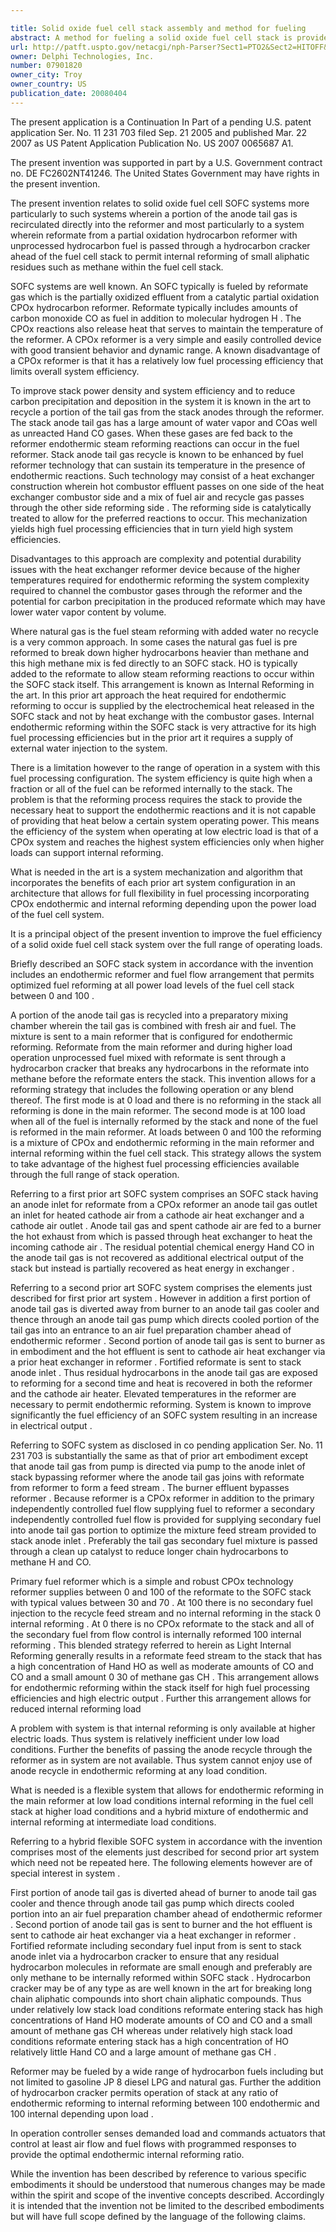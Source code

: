 ```yaml
---

title: Solid oxide fuel cell stack assembly and method for fueling
abstract: A method for fueling a solid oxide fuel cell stack is provided. The method includes passing a first portion of hydrocarbon fuel through a catalytic hydrocarbon reformer to generate a first reformate. The first reformate is passed through a hydrocarbon cracker to generate a second reformate such that a portion of any non-reformed hydrocarbon fuel in the first reformate is converted to methane. The second reformate is supplied to the fuel cell stack.
url: http://patft.uspto.gov/netacgi/nph-Parser?Sect1=PTO2&Sect2=HITOFF&p=1&u=%2Fnetahtml%2FPTO%2Fsearch-adv.htm&r=1&f=G&l=50&d=PALL&S1=07901820&OS=07901820&RS=07901820
owner: Delphi Technologies, Inc.
number: 07901820
owner_city: Troy
owner_country: US
publication_date: 20080404
---
```

The present application is a Continuation In Part of a pending U.S. patent application Ser. No. 11 231 703 filed Sep. 21 2005 and published Mar. 22 2007 as US Patent Application Publication No. US 2007 0065687 A1.

The present invention was supported in part by a U.S. Government contract no. DE FC2602NT41246. The United States Government may have rights in the present invention.

The present invention relates to solid oxide fuel cell SOFC systems more particularly to such systems wherein a portion of the anode tail gas is recirculated directly into the reformer and most particularly to a system wherein reformate from a partial oxidation hydrocarbon reformer with unprocessed hydrocarbon fuel is passed through a hydrocarbon cracker ahead of the fuel cell stack to permit internal reforming of small aliphatic residues such as methane within the fuel cell stack.

SOFC systems are well known. An SOFC typically is fueled by reformate gas which is the partially oxidized effluent from a catalytic partial oxidation CPOx hydrocarbon reformer. Reformate typically includes amounts of carbon monoxide CO as fuel in addition to molecular hydrogen H . The CPOx reactions also release heat that serves to maintain the temperature of the reformer. A CPOx reformer is a very simple and easily controlled device with good transient behavior and dynamic range. A known disadvantage of a CPOx reformer is that it has a relatively low fuel processing efficiency that limits overall system efficiency.

To improve stack power density and system efficiency and to reduce carbon precipitation and deposition in the system it is known in the art to recycle a portion of the tail gas from the stack anodes through the reformer. The stack anode tail gas has a large amount of water vapor and COas well as unreacted Hand CO gases. When these gases are fed back to the reformer endothermic steam reforming reactions can occur in the fuel reformer. Stack anode tail gas recycle is known to be enhanced by fuel reformer technology that can sustain its temperature in the presence of endothermic reactions. Such technology may consist of a heat exchanger construction wherein hot combustor effluent passes on one side of the heat exchanger combustor side and a mix of fuel air and recycle gas passes through the other side reforming side . The reforming side is catalytically treated to allow for the preferred reactions to occur. This mechanization yields high fuel processing efficiencies that in turn yield high system efficiencies.

Disadvantages to this approach are complexity and potential durability issues with the heat exchanger reformer device because of the higher temperatures required for endothermic reforming the system complexity required to channel the combustor gases through the reformer and the potential for carbon precipitation in the produced reformate which may have lower water vapor content by volume.

Where natural gas is the fuel steam reforming with added water no recycle is a very common approach. In some cases the natural gas fuel is pre reformed to break down higher hydrocarbons heavier than methane and this high methane mix is fed directly to an SOFC stack. HO is typically added to the reformate to allow steam reforming reactions to occur within the SOFC stack itself. This arrangement is known as Internal Reforming in the art. In this prior art approach the heat required for endothermic reforming to occur is supplied by the electrochemical heat released in the SOFC stack and not by heat exchange with the combustor gases. Internal endothermic reforming within the SOFC stack is very attractive for its high fuel processing efficiencies but in the prior art it requires a supply of external water injection to the system.

There is a limitation however to the range of operation in a system with this fuel processing configuration. The system efficiency is quite high when a fraction or all of the fuel can be reformed internally to the stack. The problem is that the reforming process requires the stack to provide the necessary heat to support the endothermic reactions and it is not capable of providing that heat below a certain system operating power. This means the efficiency of the system when operating at low electric load is that of a CPOx system and reaches the highest system efficiencies only when higher loads can support internal reforming.

What is needed in the art is a system mechanization and algorithm that incorporates the benefits of each prior art system configuration in an architecture that allows for full flexibility in fuel processing incorporating CPOx endothermic and internal reforming depending upon the power load of the fuel cell system.

It is a principal object of the present invention to improve the fuel efficiency of a solid oxide fuel cell stack system over the full range of operating loads.

Briefly described an SOFC stack system in accordance with the invention includes an endothermic reformer and fuel flow arrangement that permits optimized fuel reforming at all power load levels of the fuel cell stack between 0 and 100 .

A portion of the anode tail gas is recycled into a preparatory mixing chamber wherein the tail gas is combined with fresh air and fuel. The mixture is sent to a main reformer that is configured for endothermic reforming. Reformate from the main reformer and during higher load operation unprocessed fuel mixed with reformate is sent through a hydrocarbon cracker that breaks any hydrocarbons in the reformate into methane before the reformate enters the stack. This invention allows for a reforming strategy that includes the following operation or any blend thereof. The first mode is at 0 load and there is no reforming in the stack all reforming is done in the main reformer. The second mode is at 100 load when all of the fuel is internally reformed by the stack and none of the fuel is reformed in the main reformer. At loads between 0 and 100 the reforming is a mixture of CPOx and endothermic reforming in the main reformer and internal reforming within the fuel cell stack. This strategy allows the system to take advantage of the highest fuel processing efficiencies available through the full range of stack operation.

Referring to a first prior art SOFC system comprises an SOFC stack having an anode inlet for reformate from a CPOx reformer an anode tail gas outlet an inlet for heated cathode air from a cathode air heat exchanger and a cathode air outlet . Anode tail gas and spent cathode air are fed to a burner the hot exhaust from which is passed through heat exchanger to heat the incoming cathode air . The residual potential chemical energy Hand CO in the anode tail gas is not recovered as additional electrical output of the stack but instead is partially recovered as heat energy in exchanger .

Referring to a second prior art SOFC system comprises the elements just described for first prior art system . However in addition a first portion of anode tail gas is diverted away from burner to an anode tail gas cooler and thence through an anode tail gas pump which directs cooled portion of the tail gas into an entrance to an air fuel preparation chamber ahead of endothermic reformer . Second portion of anode tail gas is sent to burner as in embodiment and the hot effluent is sent to cathode air heat exchanger via a prior heat exchanger in reformer . Fortified reformate is sent to stack anode inlet . Thus residual hydrocarbons in the anode tail gas are exposed to reforming for a second time and heat is recovered in both the reformer and the cathode air heater. Elevated temperatures in the reformer are necessary to permit endothermic reforming. System is known to improve significantly the fuel efficiency of an SOFC system resulting in an increase in electrical output .

Referring to SOFC system as disclosed in co pending application Ser. No. 11 231 703 is substantially the same as that of prior art embodiment except that anode tail gas from pump is directed via pump to the anode inlet of stack bypassing reformer where the anode tail gas joins with reformate from reformer to form a feed stream . The burner effluent bypasses reformer . Because reformer is a CPOx reformer in addition to the primary independently controlled fuel flow supplying fuel to reformer a secondary independently controlled fuel flow is provided for supplying secondary fuel into anode tail gas portion to optimize the mixture feed stream provided to stack anode inlet . Preferably the tail gas secondary fuel mixture is passed through a clean up catalyst to reduce longer chain hydrocarbons to methane H and CO.

Primary fuel reformer which is a simple and robust CPOx technology reformer supplies between 0 and 100 of the reformate to the SOFC stack with typical values between 30 and 70 . At 100 there is no secondary fuel injection to the recycle feed stream and no internal reforming in the stack 0 internal reforming . At 0 there is no CPOx reformate to the stack and all of the secondary fuel from flow control is internally reformed 100 internal reforming . This blended strategy referred to herein as Light Internal Reforming generally results in a reformate feed stream to the stack that has a high concentration of Hand HO as well as moderate amounts of CO and CO and a small amount 0 30 of methane gas CH . This arrangement allows for endothermic reforming within the stack itself for high fuel processing efficiencies and high electric output . Further this arrangement allows for reduced internal reforming load 

A problem with system is that internal reforming is only available at higher electric loads. Thus system is relatively inefficient under low load conditions. Further the benefits of passing the anode recycle through the reformer as in system are not available. Thus system cannot enjoy use of anode recycle in endothermic reforming at any load condition.

What is needed is a flexible system that allows for endothermic reforming in the main reformer at low load conditions internal reforming in the fuel cell stack at higher load conditions and a hybrid mixture of endothermic and internal reforming at intermediate load conditions.

Referring to a hybrid flexible SOFC system in accordance with the invention comprises most of the elements just described for second prior art system which need not be repeated here. The following elements however are of special interest in system .

First portion of anode tail gas is diverted ahead of burner to anode tail gas cooler and thence through anode tail gas pump which directs cooled portion into an air fuel preparation chamber ahead of endothermic reformer . Second portion of anode tail gas is sent to burner and the hot effluent is sent to cathode air heat exchanger via a heat exchanger in reformer . Fortified reformate including secondary fuel input from is sent to stack anode inlet via a hydrocarbon cracker to ensure that any residual hydrocarbon molecules in reformate are small enough and preferably are only methane to be internally reformed within SOFC stack . Hydrocarbon cracker may be of any type as are well known in the art for breaking long chain aliphatic compounds into short chain aliphatic compounds. Thus under relatively low stack load conditions reformate entering stack has high concentrations of Hand HO moderate amounts of CO and CO and a small amount of methane gas CH whereas under relatively high stack load conditions reformate entering stack has a high concentration of HO relatively little Hand CO and a large amount of methane gas CH .

Reformer may be fueled by a wide range of hydrocarbon fuels including but not limited to gasoline JP 8 diesel LPG and natural gas. Further the addition of hydrocarbon cracker permits operation of stack at any ratio of endothermic reforming to internal reforming between 100 endothermic and 100 internal depending upon load .

In operation controller senses demanded load and commands actuators that control at least air flow and fuel flows with programmed responses to provide the optimal endothermic internal reforming ratio.

While the invention has been described by reference to various specific embodiments it should be understood that numerous changes may be made within the spirit and scope of the inventive concepts described. Accordingly it is intended that the invention not be limited to the described embodiments but will have full scope defined by the language of the following claims.

